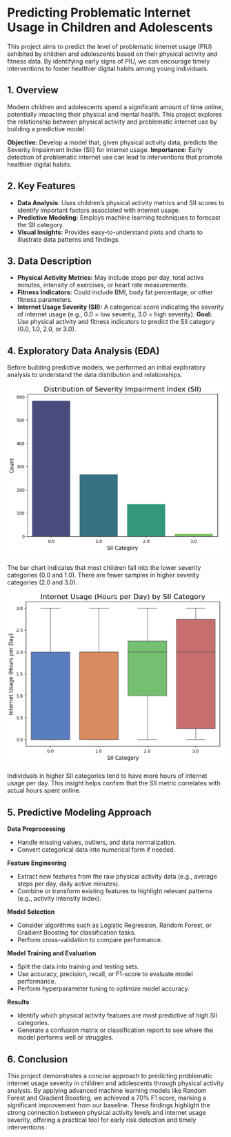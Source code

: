 # Predicting Problematic Internet Usage in Children and Adolescents

This project aims to predict the level of problematic internet usage (PIU) exhibited by children and adolescents based on their physical activity and fitness data. By identifying early signs of PIU, we can encourage timely interventions to foster healthier digital habits among young individuals.

## 1. Overview
Modern children and adolescents spend a significant amount of time online, potentially impacting their physical and mental health. This project explores the relationship between physical activity and problematic internet use by building a predictive model.

**Objective:** Develop a model that, given physical activity data, predicts the Severity Impairment Index (SII) for internet usage.
**Importance:** Early detection of problematic internet use can lead to interventions that promote healthier digital habits.

## 2. Key Features
- **Data Analysis**: Uses children’s physical activity metrics and SII scores to identify important factors associated with internet usage.
- **Predictive Modeling:** Employs machine learning techniques to forecast the SII category.
- **Visual Insights:** Provides easy-to-understand plots and charts to illustrate data patterns and findings.

## 3. Data Description
- **Physical Activity Metrics:** May include steps per day, total active minutes, intensity of exercises, or heart rate measurements.
- **Fitness Indicators:** Could include BMI, body fat percentage, or other fitness parameters.
- **Internet Usage Severity (SII):** A categorical score indicating the severity of internet usage (e.g., 0.0 = low severity, 3.0 = high severity).
**Goal:** Use physical activity and fitness indicators to predict the SII category (0.0, 1.0, 2.0, or 3.0).

## 4. Exploratory Data Analysis (EDA)
Before building predictive models, we performed an initial exploratory analysis to understand the data distribution and relationships.

![EDA_Plot1](https://github.com/Vinaykiran1819/MachineLearning_DeepLearning/blob/main/Internet%20Usage-SII%20Predictor/Images/SIIDistribution.png)

The bar chart indicates that most children fall into the lower severity categories (0.0 and 1.0).
There are fewer samples in higher severity categories (2.0 and 3.0).

![EDA_Plot2](https://github.com/Vinaykiran1819/MachineLearning_DeepLearning/blob/main/Internet%20Usage-SII%20Predictor/Images/Internet_Usage.png)

Individuals in higher SII categories tend to have more hours of internet usage per day.
This insight helps confirm that the SII metric correlates with actual hours spent online.

## 5. Predictive Modeling Approach
**Data Preprocessing**

- Handle missing values, outliers, and data normalization.
- Convert categorical data into numerical form if needed.

**Feature Engineering**

- Extract new features from the raw physical activity data (e.g., average steps per day, daily active minutes).
- Combine or transform existing features to highlight relevant patterns (e.g., activity intensity index).

**Model Selection**

- Consider algorithms such as Logistic Regression, Random Forest, or Gradient Boosting for classification tasks.
- Perform cross-validation to compare performance.

**Model Training and Evaluation**

- Split the data into training and testing sets.
- Use accuracy, precision, recall, or F1-score to evaluate model performance.
- Perform hyperparameter tuning to optimize model accuracy.

**Results**

- Identify which physical activity features are most predictive of high SII categories.
- Generate a confusion matrix or classification report to see where the model performs well or struggles.


## 6. Conclusion
This project demonstrates a concise approach to predicting problematic internet usage severity in children and adolescents through physical activity analysis. By applying advanced machine learning models like Random Forest and Gradient Boosting, we achieved a 70% F1 score, marking a significant improvement from our baseline. These findings highlight the strong connection between physical activity levels and internet usage severity, offering a practical tool for early risk detection and timely interventions.
